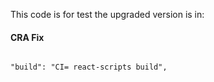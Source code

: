 This code is for test the upgraded version is in:

#### CRA Fix

```

"build": "CI= react-scripts build",

```
